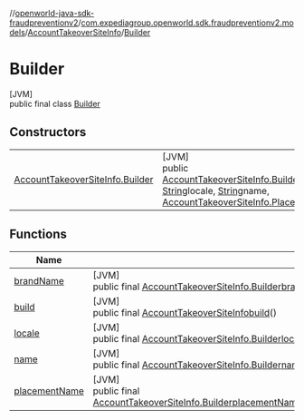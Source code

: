 //[openworld-java-sdk-fraudpreventionv2](../../../../index.md)/[com.expediagroup.openworld.sdk.fraudpreventionv2.models](../../index.md)/[AccountTakeoverSiteInfo](../index.md)/[Builder](index.md)

# Builder

[JVM]\
public final class [Builder](index.md)

## Constructors

| | |
|---|---|
| [AccountTakeoverSiteInfo.Builder](-account-takeover-site-info.-builder.md) | [JVM]<br>public [AccountTakeoverSiteInfo.Builder](index.md)[AccountTakeoverSiteInfo.Builder](-account-takeover-site-info.-builder.md)([String](https://docs.oracle.com/javase/8/docs/api/java/lang/String.html)brandName, [String](https://docs.oracle.com/javase/8/docs/api/java/lang/String.html)locale, [String](https://docs.oracle.com/javase/8/docs/api/java/lang/String.html)name, [AccountTakeoverSiteInfo.PlacementName](../-placement-name/index.md)placementName) |

## Functions

| Name | Summary |
|---|---|
| [brandName](brand-name.md) | [JVM]<br>public final [AccountTakeoverSiteInfo.Builder](index.md)[brandName](brand-name.md)([String](https://docs.oracle.com/javase/8/docs/api/java/lang/String.html)brandName) |
| [build](build.md) | [JVM]<br>public final [AccountTakeoverSiteInfo](../index.md)[build](build.md)() |
| [locale](locale.md) | [JVM]<br>public final [AccountTakeoverSiteInfo.Builder](index.md)[locale](locale.md)([String](https://docs.oracle.com/javase/8/docs/api/java/lang/String.html)locale) |
| [name](name.md) | [JVM]<br>public final [AccountTakeoverSiteInfo.Builder](index.md)[name](name.md)([String](https://docs.oracle.com/javase/8/docs/api/java/lang/String.html)name) |
| [placementName](placement-name.md) | [JVM]<br>public final [AccountTakeoverSiteInfo.Builder](index.md)[placementName](placement-name.md)([AccountTakeoverSiteInfo.PlacementName](../-placement-name/index.md)placementName) |
